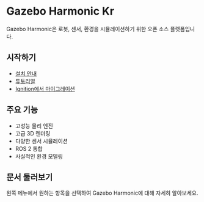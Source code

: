 # Gazebo Harmonic Kr

Gazebo Harmonic은 로봇, 센서, 환경을 시뮬레이션하기 위한 오픈 소스 플랫폼입니다.

## 시작하기

- [설치 안내](install.md)
- [튜토리얼](tutorials.md)
- [Ignition에서 마이그레이션](migration_from_ignition.md)

## 주요 기능

- 고성능 물리 엔진
- 고급 3D 렌더링
- 다양한 센서 시뮬레이션
- ROS 2 통합
- 사실적인 환경 모델링

## 문서 둘러보기

왼쪽 메뉴에서 원하는 항목을 선택하여 Gazebo Harmonic에 대해 자세히 알아보세요. 